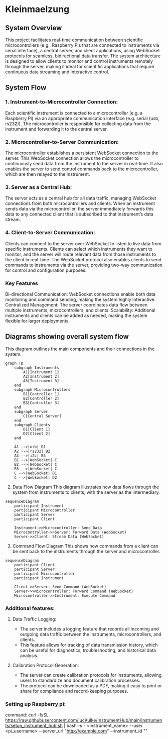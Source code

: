 # Kleinmaelzung

## System Overview

This project facilitates real-time communication between scientific microcontrollers (e.g., Raspberry Pis that are connected to instruments via serial interface), a central server, and client applications, using WebSocket protocols for seamless, bidirectional data transfer. The system architecture is designed to allow clients to monitor and control instruments remotely through the server, making it ideal for scientific applications that require continuous data streaming and interactive control.

## System Flow

### 1. Instrument-to-Microcontroller Connection:

Each scientific instrument is connected to a microcontroller (e.g. a Raspberry Pi) via an appropriate communication interface (e.g. serial (usb, rs232)).
The microcontroller is responsible for collecting data from the instrument and forwarding it to the central server.

### 2. Microcontroller-to-Server Communication:

The microcontroller establishes a persistent WebSocket connection to the server.
This WebSocket connection allows the microcontroller to continuously send data from the instrument to the server in real-time.
It also enables the server to send control commands back to the microcontroller, which are then relayed to the instrument.

### 3. Server as a Central Hub:

The server acts as a central hub for all data traffic, managing WebSocket connections from both microcontrollers and clients.
When an instrument sends data via the microcontroller, the server immediately forwards this data to any connected client that is subscribed to that instrument’s data stream.

### 4. Client-to-Server Communication:

Clients can connect to the server over WebSocket to listen to live data from specific instruments.
Clients can select which instruments they want to monitor, and the server will route relevant data from those instruments to the client in real-time.
The WebSocket protocol also enables clients to send commands to instruments via the server, providing two-way communication for control and configuration purposes.

### Key Features

Bi-directional Communication: WebSocket connections enable both data monitoring and command sending, making the system highly interactive.
Centralized Management: The server coordinates data flow between multiple instruments, microcontrollers, and clients.
Scalability: Additional instruments and clients can be added as needed, making the system flexible for larger deployments.

## Diagrams showing overall system flow

This diagram outlines the main components and their connections in the system.

```mermaid
graph TD
    subgraph Instruments
        A1[Instrument 1]
        A2[Instrument 2]
        A3[Instrument 3]
    end
    subgraph Microcontrollers
        B1[Controller 1]
        B2[Controller 2]
        B3[Controller 3]
    end
    subgraph Server
        C[Central Server]
    end
    subgraph Clients
        D1[Client 1]
        D2[Client 2]
    end

    A1 -->|usb| B1
    A2 -->|rs232| B2
    A3 -->|i2c| B3
    B1 -->|WebSocket| C
    B2 -->|WebSocket| C
    B3 -->|WebSocket| C
    C -->|WebSocket| D1
    C -->|WebSocket| D2
```

2. Data Flow Diagram
   This diagram illustrates how data flows through the system from instruments to clients, with the server as the intermediary.

```mermaid
sequenceDiagram
    participant Instrument
    participant Microcontroller
    participant Server
    participant Client

    Instrument->>Microcontroller: Send Data
    Microcontroller->>Server: Forward Data (WebSocket)
    Server->>Client: Stream Data (WebSocket)
```

3. Command Flow Diagram
   This shows how commands from a client can be sent back to the instruments through the server and microcontroller.

```mermaid
sequenceDiagram
    participant Client
    participant Server
    participant Microcontroller
    participant Instrument

    Client->>Server: Send Command (WebSocket)
    Server->>Microcontroller: Forward Command (WebSocket)
    Microcontroller->>Instrument: Execute Command
```

### Additional features:

1. Data Traffic Logging:

   - The server includes a logging feature that records all incoming and outgoing data traffic between the instruments, microcontrollers, and clients.
   - This feature allows for tracking of data transmission history, which can be useful for diagnostics, troubleshooting, and historical data analysis.

2. Calibration Protocol Generation:

   - The server can create calibration protocols for instruments, allowing users to standardize and document calibration processes.
   - The protocol can be downloaded as a PDF, making it easy to print or share for compliance and record-keeping purposes.

### Setting up Raspberry pi:

command: curl -fsSL https://raw.githubusercontent.com/lucKulke/InstrumentHub/main/instruments/setup_instrument_hub.sh | bash -s - <instrument_name> --user <pi_username> --server_url "http://example.com" --instrument_id "<uuid>"
